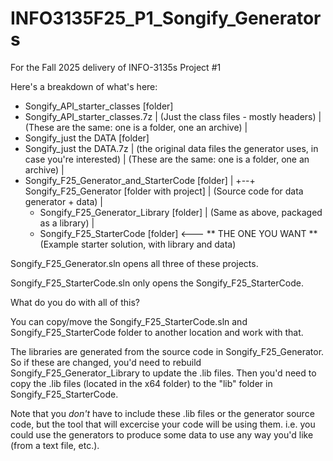 # INFO3135F25_P1_Songify_Generators
For the Fall 2025 delivery of INFO-3135s Project #1


Here's a breakdown of what's here:


+ Songify_API_starter_classes [folder]
+ Songify_API_starter_classes.7z
|      (Just the class files - mostly headers)
|      (These are the same: one is a folder, one an archive)
|
+ Songify_just the DATA [folder]
+ Songify_just the DATA.7z
|      (the original data files the generator uses, in case you're interested)
|      (These are the same: one is a folder, one an archive)
|      
+ Songify_F25_Generator_and_StarterCode  [folder]
|
+--+ Songify_F25_Generator [folder with project]
   |      (Source code for data generator + data)
   |
   + Songify_F25_Generator_Library  [folder]
   |      (Same as above, packaged as a library)
   |
   + Songify_F25_StarterCode [folder]    <--- ** THE ONE YOU WANT **
          (Example starter solution, with library and data)



Songify_F25_Generator.sln opens all three of these projects.

Songify_F25_StarterCode.sln only opens the Songify_F25_StarterCode.


What do you do with all of this? 

You can copy/move the Songify_F25_StarterCode.sln and Songify_F25_StarterCode folder to another location and work with that. 

The libraries are generated from the source code in Songify_F25_Generator.
So if these are changed, you'd need to rebuild Songify_F25_Generator_Library to update the .lib files.
Then you'd need to copy the .lib files (located in the x64 folder) to the "lib" folder in Songify_F25_StarterCode.

Note that you *don't* have to include these .lib files or the generator source code, but the tool that will excercise your code will be using them. 
i.e. you could use the generators to produce some data to use any way you'd like (from a text file, etc.).




